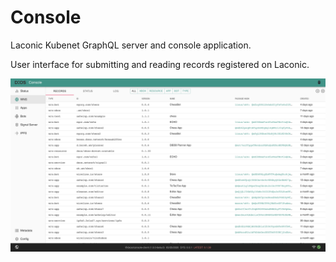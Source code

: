 # Console

Laconic Kubenet GraphQL server and console application.

User interface for submitting and reading records registered on Laconic.

![Console](./docs/images/console.png)
